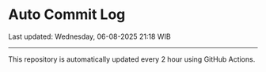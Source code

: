 # Auto Commit Log

Last updated: Wednesday, 06-08-2025 21:18 WIB

---

This repository is automatically updated every 2 hour using GitHub Actions.
